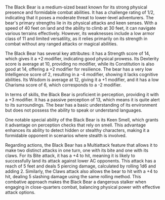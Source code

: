 The Black Bear is a medium-sized beast known for its strong physical presence and formidable combat abilities. It has a challenge rating of 1/2, indicating that it poses a moderate threat to lower-level adventurers. The bear's primary strengths lie in its physical attacks and keen senses. With a speed of 40 feet on land and the ability to climb at 30 feet, it can navigate various terrains effectively. However, its weaknesses include a low armor class of 11 and limited versatility, as it relies primarily on its strength in combat without any ranged attacks or magical abilities.

The Black Bear has several key attributes: it has a Strength score of 14, which gives it a +2 modifier, indicating good physical prowess. Its Dexterity score is average at 10, providing no modifier, while its Constitution is also good at 14, offering a +2 modifier for resilience. The bear has a very low Intelligence score of 2, resulting in a -4 modifier, showing it lacks cognitive abilities. Its Wisdom is average at 12, giving it a +1 modifier, and it has a low Charisma score of 6, which corresponds to a -2 modifier.

In terms of skills, the Black Bear is proficient in perception, providing it with a +3 modifier. It has a passive perception of 13, which means it is quite alert to its surroundings. The bear has a basic understanding of its environment but does not possess the ability to speak or understand languages.

One notable special ability of the Black Bear is its Keen Smell, which grants it advantage on perception checks that rely on smell. This advantage enhances its ability to detect hidden or stealthy characters, making it a formidable opponent in scenarios where stealth is involved.

Regarding actions, the Black Bear has a Multiattack feature that allows it to make two distinct attacks in one turn, one with its bite and one with its claws. For its Bite attack, it has a +4 to hit, meaning it is likely to successfully land its attack against lower AC opponents. This attack has a reach of 5 feet and deals 5 piercing damage, calculated by rolling 1d6 and adding 2. Similarly, the Claws attack also allows the bear to hit with a +4 to hit, dealing 5 slashing damage using the same rolling method. This combative approach makes the Black Bear a dangerous stalker when engaging in close-quarters combat, balancing physical power with effective attack options.